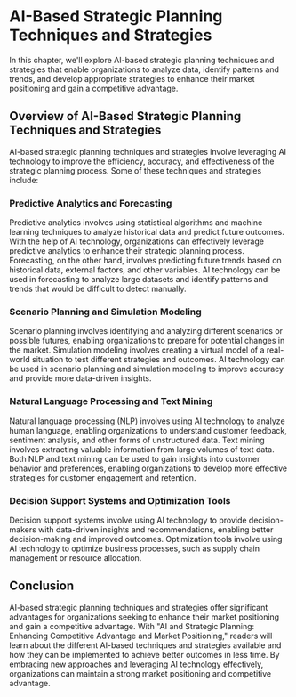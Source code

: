 AI-Based Strategic Planning Techniques and Strategies
==============================================================

In this chapter, we'll explore AI-based strategic planning techniques and strategies that enable organizations to analyze data, identify patterns and trends, and develop appropriate strategies to enhance their market positioning and gain a competitive advantage.

Overview of AI-Based Strategic Planning Techniques and Strategies
-----------------------------------------------------------------

AI-based strategic planning techniques and strategies involve leveraging AI technology to improve the efficiency, accuracy, and effectiveness of the strategic planning process. Some of these techniques and strategies include:

### Predictive Analytics and Forecasting

Predictive analytics involves using statistical algorithms and machine learning techniques to analyze historical data and predict future outcomes. With the help of AI technology, organizations can effectively leverage predictive analytics to enhance their strategic planning process. Forecasting, on the other hand, involves predicting future trends based on historical data, external factors, and other variables. AI technology can be used in forecasting to analyze large datasets and identify patterns and trends that would be difficult to detect manually.

### Scenario Planning and Simulation Modeling

Scenario planning involves identifying and analyzing different scenarios or possible futures, enabling organizations to prepare for potential changes in the market. Simulation modeling involves creating a virtual model of a real-world situation to test different strategies and outcomes. AI technology can be used in scenario planning and simulation modeling to improve accuracy and provide more data-driven insights.

### Natural Language Processing and Text Mining

Natural language processing (NLP) involves using AI technology to analyze human language, enabling organizations to understand customer feedback, sentiment analysis, and other forms of unstructured data. Text mining involves extracting valuable information from large volumes of text data. Both NLP and text mining can be used to gain insights into customer behavior and preferences, enabling organizations to develop more effective strategies for customer engagement and retention.

### Decision Support Systems and Optimization Tools

Decision support systems involve using AI technology to provide decision-makers with data-driven insights and recommendations, enabling better decision-making and improved outcomes. Optimization tools involve using AI technology to optimize business processes, such as supply chain management or resource allocation.

Conclusion
----------

AI-based strategic planning techniques and strategies offer significant advantages for organizations seeking to enhance their market positioning and gain a competitive advantage. With "AI and Strategic Planning: Enhancing Competitive Advantage and Market Positioning," readers will learn about the different AI-based techniques and strategies available and how they can be implemented to achieve better outcomes in less time. By embracing new approaches and leveraging AI technology effectively, organizations can maintain a strong market positioning and competitive advantage.
